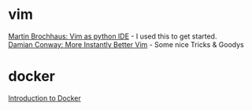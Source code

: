 # vim
[Martin Brochhaus: Vim as python IDE](https://www.youtube.com/watch?v=YhqsjUUHj6g) - I used this to get started.  
[Damian Conway: More Instantly Better Vim](http://youtu.be/aHm36-na4-4) - Some nice Tricks & Goodys

# docker
[Introduction to Docker](http://youtu.be/Q5POuMHxW-0)  
